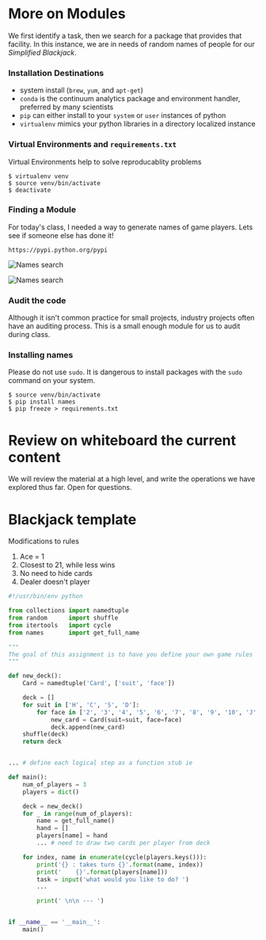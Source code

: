 # More on Modules
We first identify a task, then we search for a package that provides that facility. In this instance, we are in needs of random names of people for our *Simplified Blackjack*.

### Installation Destinations
* system install (`brew`, `yum`, and `apt-get`)
* `conda` is the continuum analytics package and environment handler, preferred by many scientists
* `pip` can either install to your `system` or `user` instances of python
* `virtualenv` mimics your python libraries in a directory localized instance

### Virtual Environments and `requirements.txt`
Virtual Environments help to solve reproducablity problems

```
$ virtualenv venv
$ source venv/bin/activate
$ deactivate
```

### Finding a Module
For today's class, I needed a way to generate names of game players. Lets see if someone else has done it!

```
https://pypi.python.org/pypi
```

![Names search](./example-files/search.png)

![Names search](./example-files/find.png)

### Audit the code
Although it isn't common practice for small projects, industry projects often have an auditing process. This is a small enough module for us to audit during class.

### Installing **names**
Please do not use `sudo`. It is dangerous to install packages with the `sudo` command on your system.

```
$ source venv/bin/activate
$ pip install names
$ pip freeze > requirements.txt
```

# Review on whiteboard the current content

We will review the material at a high level, and write the operations we have explored thus far. Open for questions.

# Blackjack template

Modifications to rules

1. Ace = 1
2. Closest to 21, while less wins
3. No need to hide cards
4. Dealer doesn't player

```python
#!/usr/bin/env python

from collections import namedtuple
from random      import shuffle
from itertools   import cycle
from names       import get_full_name

"""
The goal of this assignment is to have you define your own game rules
"""

def new_deck():
    Card = namedtuple('Card', ['suit', 'face'])

    deck = []
    for suit in ['H', 'C', 'S', 'D']:
        for face in ['2', '3', '4', '5', '6', '7', '8', '9', '10', 'J', 'Q', 'K', 'A']:
            new_card = Card(suit=suit, face=face)
            deck.append(new_card)
    shuffle(deck)
    return deck


... # define each logical step as a function stub ie

def main():
    num_of_players = 3
    players = dict()

    deck = new_deck()
    for _ in range(num_of_players):
        name = get_full_name()
        hand = []
        players[name] = hand
        ... # need to draw two cards per player from deck

    for index, name in enumerate(cycle(players.keys())):
        print('{} : takes turn {}'.format(name, index))
        print('    {}'.format(players[name]))
        task = input('what would you like to do? ')
        ...

        print(' \n\n --- ')


if __name__ == '__main__':
    main()
```
